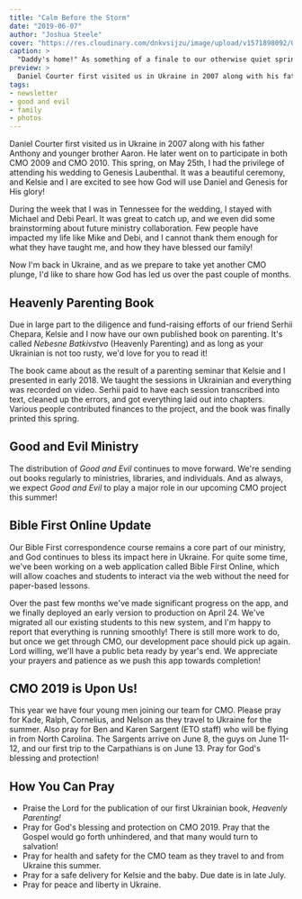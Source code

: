 ```yaml
---
title: "Calm Before the Storm"
date: "2019-06-07"
author: "Joshua Steele"
cover: "https://res.cloudinary.com/dnkvsijzu/image/upload/v1571898092/OFReport/2019-06-07-calm-before-the-storm/daddys-home-cover-1200-630_czmh0h.jpg"
caption: >
  "Daddy's home!" As something of a finale to our otherwise quiet spring season, I got to attend the wedding of a good friend in the US. After a week away from my family, and a joyful reunion upon my return, it's time to buckle up. CMO 2019 is only days away!
preview: >
  Daniel Courter first visited us in Ukraine in 2007 along with his father Anthony and younger brother Aaron. He later went on to participate in both CMO 2009 and CMO 2010. This spring, on May 25th, I had the privilege of attending his wedding to Genesis Laubenthal. It was a beautiful ceremony, and Kelsie and I are excited to see how God will use Daniel and Genesis for His glory!
tags:
- newsletter
- good and evil
- family
- photos
---
```


Daniel Courter first visited us in Ukraine in 2007 along with his father Anthony and younger brother Aaron. He later went on to participate in both CMO 2009 and CMO 2010. This spring, on May 25th, I had the privilege of attending his wedding to Genesis Laubenthal. It was a beautiful ceremony, and Kelsie and I are excited to see how God will use Daniel and Genesis for His glory!

<article-callout content="OFR-Apr-Jun-2019.pdf" :download="true" />

<article-image publicId="OFReport/2019-06-07-calm-before-the-storm/wedding-sign_a6milq.jpg" width="768" caption="The wedding was held out doors at a beautiful wooded venue in southern Tennessee."/>

<article-image publicId="OFReport/2019-06-07-calm-before-the-storm/with-dan-and-gen_cvpynh.jpg" width="768" caption="We're so happy for what God has done in bringing Daniel and Genesis together!"/>

During the week that I was in Tennessee for the wedding, I stayed with Michael and Debi Pearl. It was great to catch up, and we even did some brainstorming about future ministry collaboration. Few people have impacted my life like Mike and Debi, and I cannot thank them enough for what they have taught me, and how they have blessed our family!

<article-image publicId="OFReport/2019-06-07-calm-before-the-storm/mike-and-debi_vaesaj.jpg" width="768" caption="The morning I left, I got a quick selfie with Mike and Debi. What a blessing these folks are to me and so many others!"/>

Now I'm back in Ukraine, and as we prepare to take yet another CMO plunge, I'd like to share how God has led us over the past couple of months.

## Heavenly Parenting Book

Due in large part to the diligence and fund-raising efforts of our friend Serhii Chepara, Kelsie and I now have our own published book on parenting. It's called *Nebesne Batkivstvo* (Heavenly Parenting) and as long as your Ukrainian is not too rusty, we'd love for you to read it! 

<article-image publicId="OFReport/2019-06-07-calm-before-the-storm/heavenly-parenting-book_eof28n.jpg" width="768" caption="A small sample of *Heavenly Parenting* books from our first print run!"/>

The book came about as the result of a parenting seminar that Kelsie and I presented in early 2018. We taught the sessions in Ukrainian and everything was recorded on video. Serhii paid to have each session transcribed into text, cleaned up the errors, and got everything laid out into chapters. Various people contributed finances to the project, and the book was finally printed this spring.

<article-image publicId="OFReport/2019-06-07-calm-before-the-storm/hp-front-open_mci4po.jpg" width="768" caption='Left cover: "As much as you can, be *like* Christ..."'/>

<article-image publicId="OFReport/2019-06-07-calm-before-the-storm/hp-back-open_htoihp.jpg" width="768" caption='Right cover: "...and as much as you can, be *with* your children."'/>

## Good and Evil Ministry

The distribution of *Good and Evil* continues to move forward. We're sending out books regularly to ministries, libraries, and individuals. And as always, we expect *Good and Evil* to play a major role in our upcoming CMO project this summer!

<article-image publicId="OFReport/2019-06-07-calm-before-the-storm/ge-cover-2019_ooxqoh.png" height="768" />

## Bible First Online Update

Our Bible First correspondence course remains a core part of our ministry, and God continues to bless its impact here in Ukraine. For quite some time, we've been working on a web application called Bible First Online, which will allow coaches and students to interact via the web without the need for paper-based lessons.

<article-image publicId="OFReport/2019-06-07-calm-before-the-storm/bfo-signin-screen_nqrxam.jpg" width="768" caption="The sign-in screen for Bible First Online."/>

Over the past few months we've made significant progress on the app, and we finally deployed an early version to production on April 24. We've migrated all our existing students to this new system, and I'm happy to report that everything is running smoothly! There is still more work to do, but once we get through CMO, our development pace should pick up again. Lord willing, we'll have a public beta ready by year's end. We appreciate your prayers and patience as we push this app towards completion!

## CMO 2019 is Upon Us!

This year we have four young men joining our team for CMO. Please pray for Kade, Ralph, Cornelius, and Nelson as they travel to Ukraine for the summer. Also pray for Ben and Karen Sargent (ETO staff) who will be flying in from North Carolina. The Sargents arrive on June 8, the guys on June 11-12, and our first trip to the Carpathians is on June 13. Pray for God's blessing and protection!

<article-image publicId="OFReport/2019-06-07-calm-before-the-storm/stacks-of-tracts_ejrtpj.jpg" width="768" caption='The CMO 2019 "ammo dump". In a matter of weeks, these tracts will be distributed to tens of thousands of people in Ukrainian cities!'/>

<article-image publicId="OFReport/2019-06-07-calm-before-the-storm/2019-camp-site_bovmqq.jpg" width="768" caption='During our scouting trip in May, we found a couple of great camp sites!'/>

## How You Can Pray

* Praise the Lord for the publication of our first Ukrainian book, *Heavenly Parenting!*
* Pray for God's blessing and protection on CMO 2019. Pray that the Gospel would go forth unhindered, and that many would turn to salvation!
* Pray for health and safety for the CMO team as they travel to and from Ukraine this summer.
* Pray for a safe delivery for Kelsie and the baby. Due date is in late July.
* Pray for peace and liberty in Ukraine.

<article-callout content="Keep scrolling for more photos from our family and ministry!" />

<article-image publicId="OFReport/2019-06-07-calm-before-the-storm/happy-birthday-momma_fmgusr.jpg" width="768" caption="Celebrating Momma's birthday! 🥰"/>

<article-image publicId="OFReport/2019-06-07-calm-before-the-storm/bfk-class-outing-forum_kmd94r.jpg" width="768" caption="I recently took my kids class from church for ice cream at a nearby mall."/>

<article-image publicId="OFReport/2019-06-07-calm-before-the-storm/nastia-first-project_fextv1.jpg" width="768" caption="Nastia completed her first Scripture memory project! Romans 15:1-4"/>

<article-image publicId="OFReport/2019-06-07-calm-before-the-storm/verdict-cover_blffen.jpg" height="768" caption="Last year during CMO, we met so many English speakers in L'viv, that we decided to do a small run of English tracts for this year's project. This is a tract I wrote several years ago."/>

<article-image publicId="OFReport/2019-06-07-calm-before-the-storm/verdict-open-front_h5taq7.jpg" width="768" caption="Side A..."/>

<article-image publicId="OFReport/2019-06-07-calm-before-the-storm/verdict-open-back_r9bbkr.jpg" width="768" caption="...and side B."/>

<article-image publicId="OFReport/2019-06-07-calm-before-the-storm/church-at-cane-creek_ebzm19.jpg" width="768" caption="Here it is folks: the Church at Cane Creek! Always love hearing Mike preach. Other men spoke also (even me!) and we had a great time of fellowship, food, and swimming in the creek."/>

<article-image publicId="OFReport/2019-06-07-calm-before-the-storm/easlings-selfie_dmlds3.jpg" width="768" caption="No stay in Cane Creek would be complete without visiting Shoshanna and James. Good times!"/>

<article-image publicId="OFReport/2019-06-07-calm-before-the-storm/kate-date-with-daddy_q4x2cr.jpg" width="768" caption="What a fun time taking this little lady on a Daddy date! Kathryn is 4 years old now, and full of smiles and energy."/>

<article-image publicId="OFReport/2019-06-07-calm-before-the-storm/matviy-and-joshua_l5oi4r.jpg" width="768" caption="Matviy is one of the young men in our teen group."/>

<article-image publicId="OFReport/2019-06-07-calm-before-the-storm/last-teen-meeting-summer_em0dbq.jpg" width="768" caption="Last week we did our final teen meeting before CMO starts. We've had some good talks with these kids!"/>

<article-image publicId="OFReport/2019-06-07-calm-before-the-storm/lick-the-spoon_sda1wf.jpg" height="768" caption="Cakes are fun, but better still is licking the icing spoons!"/>

<article-image publicId="OFReport/2019-06-07-calm-before-the-storm/the-big-4-0-birthday_gozbso.jpg" height="768" caption="Celebrating the big 4-0!"/>

<article-image publicId="OFReport/2019-06-07-calm-before-the-storm/lego-saturn-v_dhbv9b.jpg" height="768" caption="Several of the family pooled their money and got me this awesome Saturn V Lego kit!"/>

<article-image publicId="OFReport/2019-06-07-calm-before-the-storm/airport-selfie_tglv3o.jpg" width="768" caption="When traveling abroad without the fam, it's good to send them a selfie from the airport."/>

<article-image publicId="OFReport/2019-06-07-calm-before-the-storm/airport-selfie-viking_tecydz.jpg" height="768" caption="Also a viking selfie for the kids. 😆"/>

<article-image publicId="OFReport/2019-06-07-calm-before-the-storm/welcome-home-banner_z6h6kz.jpg" width="768" caption="Upon my return, I was greeted by a big, hand-made welcome-home banner!"/>

<article-image publicId="OFReport/2019-06-07-calm-before-the-storm/bow-arrow-for-hosanna_ftyfdv.jpg" height="768" caption="While in the States, I got some small gifts for the kids. Hosanna seemed pretty happy with this bow and arrow!"/>

<article-image publicId="OFReport/2019-06-07-calm-before-the-storm/truck-for-david_ppwxgy.jpg" height="768" caption="David got a new truck. That boy loves anything with wheels!"/>

<article-image publicId="OFReport/2019-06-07-calm-before-the-storm/tshirt-for-beka_xhez2q.jpg" height="768" caption='Rebekah and Abby both got t-shirts. Rebekah&apos;s shirt says "No-prob-llama!" 😆'/>

<article-image publicId="OFReport/2019-06-07-calm-before-the-storm/new-water-bottle_hzrgyq.jpg" height="768" caption='Kathryn now has a "big girl" water bottle.'/>

<article-image publicId="OFReport/2019-06-07-calm-before-the-storm/my-daddy-comes-back_nodiif.jpg" height="768" caption='🎶 "And my daddy comes back! He always comes back..." 🎶'/>
